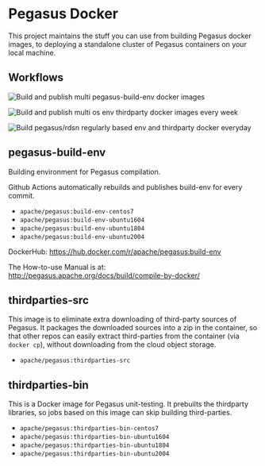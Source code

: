 <!--
Licensed to the Apache Software Foundation (ASF) under one
or more contributor license agreements.  See the NOTICE file
distributed with this work for additional information
regarding copyright ownership.  The ASF licenses this file
to you under the Apache License, Version 2.0 (the
"License"); you may not use this file except in compliance
with the License.  You may obtain a copy of the License at

  http://www.apache.org/licenses/LICENSE-2.0

Unless required by applicable law or agreed to in writing,
software distributed under the License is distributed on an
"AS IS" BASIS, WITHOUT WARRANTIES OR CONDITIONS OF ANY
KIND, either express or implied.  See the License for the
specific language governing permissions and limitations
under the License.
-->
# Pegasus Docker

This project maintains the stuff you can use from building Pegasus docker images,
to deploying a standalone cluster of Pegasus containers on your local machine.

## Workflows

![Build and publish multi pegasus-build-env docker images](https://github.com/apache/incubator-pegasus/workflows/BuildCompilationEnvDocker-build%20and%20publish%20multi%20compilation%20os%20env/badge.svg?branch=master)

![Build and publish multi os env thirdparty docker images every week](https://github.com/apache/incubator-pegasus/workflows/BuildThirdpartyDockerRegularly-build%20and%20publish%20thirdparty%20every%20week/badge.svg?branch=master)

![Build pegasus/rdsn regularly based env and thirdparty docker everyday](https://github.com/apache/incubator-pegasus/workflows/BuildPegasusRegularly-build%20pegasus%20and%20rdsn%20on%20different%20env%20every%20day/badge.svg?branch=master)

## pegasus-build-env

Building environment for Pegasus compilation.

Github Actions automatically rebuilds and publishes build-env for every commit.

- `apache/pegasus:build-env-centos7`
- `apache/pegasus:build-env-ubuntu1604`
- `apache/pegasus:build-env-ubuntu1804`
- `apache/pegasus:build-env-ubuntu2004`

DockerHub: https://hub.docker.com/r/apache/pegasus:build-env

The How-to-use Manual is at: http://pegasus.apache.org/docs/build/compile-by-docker/

## thirdparties-src

This image is to eliminate extra downloading of third-party sources of Pegasus.
It packages the downloaded sources into a zip in the container, so that
other repos can easily extract third-parties from the container (via `docker cp`),
without downloading from the cloud object storage.

- `apache/pegasus:thirdparties-src`

## thirdparties-bin

This is a Docker image for Pegasus unit-testing. It prebuilts the thirdparty libraries,
so jobs based on this image can skip building third-parties.

- `apache/pegasus:thirdparties-bin-centos7`
- `apache/pegasus:thirdparties-bin-ubuntu1604`
- `apache/pegasus:thirdparties-bin-ubuntu1804`
- `apache/pegasus:thirdparties-bin-ubuntu2004`
